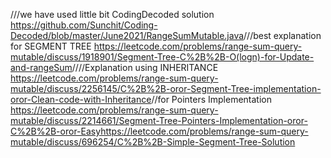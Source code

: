 ///we have used little bit CodingDecoded solution
https://github.com/Sunchit/Coding-Decoded/blob/master/June2021/RangeSumMutable.java
​
///best explanation for SEGMENT TREE
https://leetcode.com/problems/range-sum-query-mutable/discuss/1918901/Segment-Tree-C%2B%2B-O(logn)-for-Update-and-rangeSum
​
////Explanation using INHERITANCE
https://leetcode.com/problems/range-sum-query-mutable/discuss/2256145/C%2B%2B-oror-Segment-Tree-implementation-oror-Clean-code-with-Inheritance
​
​
​
//for Pointers Implementation
https://leetcode.com/problems/range-sum-query-mutable/discuss/2214661/Segment-Tree-Pointers-Implementation-oror-C%2B%2B-oror-Easy
​
​
https://leetcode.com/problems/range-sum-query-mutable/discuss/696254/C%2B%2B-Simple-Segment-Tree-Solution
​